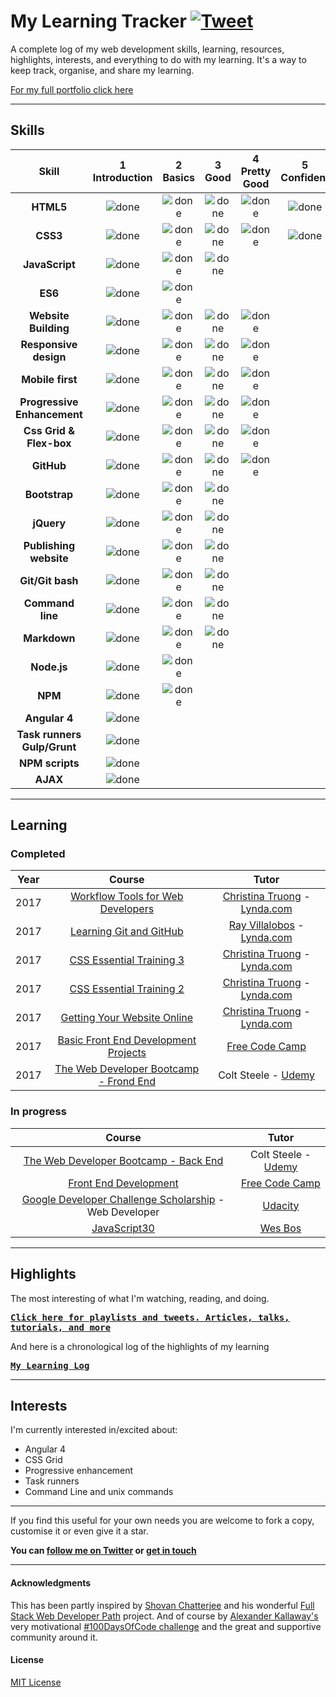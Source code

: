 # My Learning Tracker [![Tweet](https://img.shields.io/twitter/url/http/shields.io.svg?style=social)](https://twitter.com/intent/tweet?text=Web%20Dev%20learning%20tracker%20&url=https://github.com/Syknapse/My-Learning-Tracker&via=syknapse&hashtags=100DaysofCode)

A complete log of my web development skills, learning, resources, highlights, interests, and everything to do with my learning. It's a way to keep track, organise, and share my learning.

[For my full portfolio click here](https://syknapse.github.io/Syk-Houdeib/)

----

## Skills

[done]: https://user-images.githubusercontent.com/29199184/32275438-8385f5c0-bf0b-11e7-9406-42265f71e2bd.png

|Skill| 1<br>Introduction | 2<br>Basics | 3<br>Good | 4<br>Pretty Good | 5<br>Confident | 6<br>Awesome |
|:--------:|:---:|:---:|:---:|:---:|:---:|:---:|
|**HTML5**| ![done][done] | ![done][done] | ![done][done] | ![done][done] |![done][done] | |
|**CSS3**| ![done][done] | ![done][done] | ![done][done] | ![done][done] |![done][done] | |
|**JavaScript**| ![done][done] | ![done][done] | ![done][done] |  |  | |
|**ES6**| ![done][done] | ![done][done] |  |  |  | |
|**Website Building**| ![done][done] | ![done][done] | ![done][done] | ![done][done] |  | |
|**Responsive design**| ![done][done] | ![done][done] | ![done][done] | ![done][done] |  | |
|**Mobile first**| ![done][done] | ![done][done] | ![done][done] | ![done][done] |  | |
|**Progressive Enhancement**| ![done][done] | ![done][done] | ![done][done] | ![done][done] |  | |
|**Css Grid & Flex-box**| ![done][done] | ![done][done] | ![done][done] | ![done][done] |  | |
|**GitHub**| ![done][done] | ![done][done] | ![done][done] | ![done][done] |  | |
|**Bootstrap**| ![done][done] | ![done][done] | ![done][done] |  |  | |
|**jQuery**| ![done][done] | ![done][done] | ![done][done] |  |  | |
|**Publishing website**| ![done][done] | ![done][done] | ![done][done] |  |  | |
|**Git/Git bash**| ![done][done] | ![done][done] | ![done][done] |  |  | |
|**Command line**| ![done][done] | ![done][done] | ![done][done] |  |  | |
|**Markdown**| ![done][done] | ![done][done] | ![done][done] |  |  | |
|**Node.js**| ![done][done] | ![done][done] |  |  |  | |
|**NPM**| ![done][done] | ![done][done] |  |  |  | |
|**Angular 4**| ![done][done] |  |  |  |  | |
|**Task runners Gulp/Grunt**| ![done][done] |  |  |  |  | |
|**NPM scripts**| ![done][done] |  |  |  |  |  |
|**AJAX**| ![done][done] |  |  |  |  | . |


---

## Learning

### Completed

|Year|Course|Tutor|
|:---:|:---:|:---:|
|2017|[Workflow Tools for Web Developers](https://www.lynda.com/Web-Design-tutorials/Workflow-Tools-Web-Development/533305-2.html)|[Christina Truong](https://twitter.com/christinatruong) - [Lynda.com](https://www.lynda.com/)|
|2017|[Learning Git and GitHub](https://www.lynda.com/Git-tutorials/Up-Running-Git-GitHub/409275-2.html)|[Ray Villalobos](https://twitter.com/planetoftheweb) - [Lynda.com](https://www.lynda.com/)|
|2017|[CSS Essential Training 3](https://www.lynda.com/CSS-tutorials/CSS-Essential-Training-3/609030-2.html)|[Christina Truong](https://twitter.com/christinatruong) - [Lynda.com](https://www.lynda.com/)|
|2017|[CSS Essential Training 2](https://www.lynda.com/CSS-tutorials/CSS-Essential-Training-2/569189-2.html)|[Christina Truong](https://twitter.com/christinatruong) - [Lynda.com](https://www.lynda.com/)|
|2017|[Getting Your Website Online](https://www.lynda.com/Web-Development-tutorials/Getting-Your-Website-Online/609031-2.html)|[Christina Truong](https://twitter.com/christinatruong) - [Lynda.com](https://www.lynda.com/)|
|2017|[Basic Front End Development Projects](https://www.freecodecamp.org/syknapse)|[Free Code Camp](https://www.freecodecamp.org)|
|2017|[The Web Developer Bootcamp - Frond End](https://www.udemy.com/the-web-developer-bootcamp)| Colt Steele - [Udemy](https://www.udemy.com)|

### In progress

|Course|Tutor|
|:---:|:---:|
|[The Web Developer Bootcamp - Back End](https://www.udemy.com/the-web-developer-bootcamp)| Colt Steele - [Udemy](https://www.udemy.com)|
|[Front End Development](https://www.freecodecamp.org/syknapse)|[Free Code Camp](https://www.freecodecamp.org)|
|[Google Developer Challenge Scholarship](https://www.udacity.com/google-scholarships) - Web Developer|[Udacity](https://www.udacity.com)|
|[JavaScript30](https://javascript30.com/)|[Wes Bos](https://twitter.com/wesbos)|


---

## Highlights

The most interesting of what I'm watching, reading, and doing.

<kbd> [**Click here for playlists and tweets. Articles, talks, tutorials, and more**](https://syknapse.github.io/My-Learning-Tracker/) </kbd>

And here is a chronological log of the highlights of my learning

<kbd> [**My Learning Log**](https://github.com/Syknapse/My-Learning-Tracker/blob/master/log.md
) </kbd>

---

## Interests

I'm currently interested in/excited about:

+ Angular 4
+ CSS Grid
+ Progressive enhancement
+ Task runners
+ Command Line and unix commands



-----

If you find this useful for your own needs you are welcome to fork a copy, customise it or even give it a star. 

**You can [follow me on Twitter](https://twitter.com/Syknapse) or [get in touch](https://syknapse.github.io/Syk-Houdeib/#contact)**

---

#### Acknowledgments 

This has been partly inspired by [Shovan Chatterjee](https://twitter.com/shovan_ch) and his wonderful [Full Stack Web Developer Path](https://github.com/shovanch/fullstack-web-developer-path) project. And of course by [Alexander Kallaway's](https://twitter.com/ka11away) very motivational [#100DaysOfCode challenge](https://github.com/Kallaway/100-days-of-code) and the great and supportive community around it. 

#### License 

[MIT License](https://github.com/Syknapse/My-Learning-Tracker/blob/master/LICENSE)


